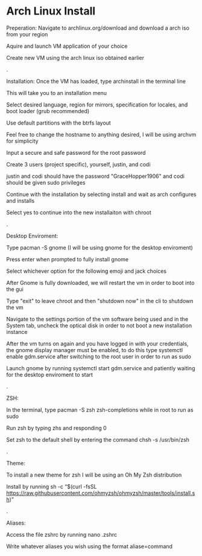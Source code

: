 # Arch Linux Install
Preperation:
Navigate to archlinux.org/download and download a arch iso from your region

Aquire and launch VM application of your choice

Create new VM using the arch linux iso obtained earlier

.

Installation:
Once the VM has loaded, type archinstall in the terminal line

This will take you to an installation menu

Select desired language, region for mirrors, specification for locales, and boot loader (grub recommended)

Use default partitions with the btrfs layout

Feel free to change the hostname to anything desired, I will be using archvm for simplicity

Input a secure and safe password for the root password

Create 3 users (project specific), yourself, justin, and codi

justin and codi should have the password "GraceHopper1906" and codi should be given sudo privileges

Continue with the installation by selecting install and wait as arch configures and installs

Select yes to continue into the new installaiton with chroot

.

Desktop Enviroment:

Type pacman -S gnome (I will be using gnome for the desktop enviroment)

Press enter when prompted to fully install gnome

Select whichever option for the following emoji and jack choices

After Gnome is fully downloaded, we will restart the vm in order to boot into the gui

Type "exit" to leave chroot and then "shutdown now" in the cli to shutdown the vm

Navigate to the settings portion of the vm software being used and in the System tab, uncheck the optical disk in order to not boot a new installation instance

After the vm turns on again and you have logged in with your credentials, the gnome display manager must be enabled, to do this type systemctl enable gdm.service after switching to the root user in order to run as sudo

Launch gnome by running systemctl start gdm.service and patiently waiting for the desktop enviroment to start

.

ZSH:

In the terminal, type pacman -S zsh zsh-completions while in root to run as sudo

Run zsh by typing zhs and responding 0

Set zsh to the default shell by entering the command chsh -s /usr/bin/zsh 

.

Theme:

To install a new theme for zsh I will be using an Oh My Zsh distribution

Install by running sh -c “$(curl -fsSL https://raw.githubusercontent.com/ohmyzsh/ohmyzsh/master/tools/install.sh)”

.

Aliases:

Access the file zshrc by running nano .zshrc

Write whatever aliases you wish using the format aliase=command
